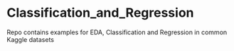 # Classification_and_Regression
Repo contains examples for EDA, Classification and Regression in common Kaggle datasets
